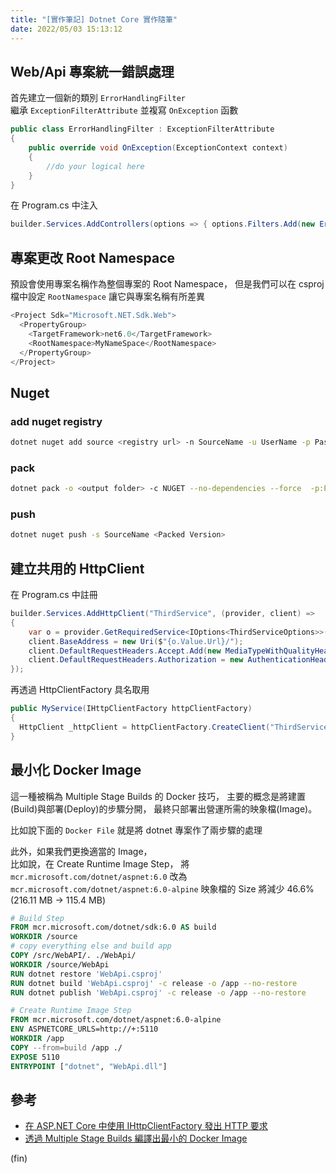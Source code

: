 ```yaml
---
title: "[實作筆記] Dotnet Core 實作隨筆"
date: 2022/05/03 15:13:12
---
```


## Web/Api 專案統一錯誤處理

首先建立一個新的類別 `ErrorHandlingFilter`  
繼承 `ExceptionFilterAttribute` 並複寫 `OnException` 函數

```csharp
public class ErrorHandlingFilter : ExceptionFilterAttribute
{
    public override void OnException(ExceptionContext context)
    {
        //do your logical here
    }
}
```

在 Program.cs 中注入

```csharp
builder.Services.AddControllers(options => { options.Filters.Add(new ErrorHandlingFilter()); });
```

## 專案更改 Root Namespace

預設會使用專案名稱作為整個專案的 Root Namespace，
但是我們可以在 csproj 檔中設定 `RootNamespace` 讓它與專案名稱有所差異

```csharp
<Project Sdk="Microsoft.NET.Sdk.Web">
  <PropertyGroup>
    <TargetFramework>net6.0</TargetFramework>
    <RootNamespace>MyNameSpace</RootNamespace>
  </PropertyGroup>
</Project>
```

## Nuget

### add nuget registry

```bash
dotnet nuget add source <registry url> -n SourceName -u UserName -p Password --store-password-in-clear-text
```

### pack

```bash
dotnet pack -o <output folder> -c NUGET --no-dependencies --force  -p:PackageVersion=<version>
```

### push

```bash
dotnet nuget push -s SourceName <Packed Version>
```

## 建立共用的 HttpClient

在 Program.cs 中註冊

```csharp
builder.Services.AddHttpClient("ThirdService", (provider, client) =>
{
    var o = provider.GetRequiredService<IOptions<ThirdServiceOptions>>();
    client.BaseAddress = new Uri($"{o.Value.Url}/");
    client.DefaultRequestHeaders.Accept.Add(new MediaTypeWithQualityHeaderValue("application/json"));
    client.DefaultRequestHeaders.Authorization = new AuthenticationHeaderValue("Bearer", o.Value.Token);
});
```

再透過 HttpClientFactory 具名取用

```csharp
public MyService(IHttpClientFactory httpClientFactory)
{
  HttpClient _httpClient = httpClientFactory.CreateClient("ThirdService");
}
```

## 最小化 Docker Image

這一種被稱為 Multiple Stage Builds 的 Docker 技巧，
主要的概念是將建置(Build)與部署(Deploy)的步驟分開，
最終只部署出營運所需的映象檔(Image)。

比如說下面的 `Docker File` 就是將 dotnet 專案作了兩步驟的處理

此外，如果我們更換適當的 Image，  
比如說，在 Create Runtime Image Step，
將 `mcr.microsoft.com/dotnet/aspnet:6.0` 改為 `mcr.microsoft.com/dotnet/aspnet:6.0-alpine`
映象檔的 Size 將減少 46.6% (216.11 MB → 115.4 MB)

```dockerfile
# Build Step
FROM mcr.microsoft.com/dotnet/sdk:6.0 AS build
WORKDIR /source
# copy everything else and build app
COPY /src/WebAPI/. ./WebApi/
WORKDIR /source/WebApi
RUN dotnet restore 'WebApi.csproj'
RUN dotnet build 'WebApi.csproj' -c release -o /app --no-restore
RUN dotnet publish 'WebApi.csproj' -c release -o /app --no-restore

# Create Runtime Image Step
FROM mcr.microsoft.com/dotnet/aspnet:6.0-alpine
ENV ASPNETCORE_URLS=http://+:5110
WORKDIR /app
COPY --from=build /app ./
EXPOSE 5110
ENTRYPOINT ["dotnet", "WebApi.dll"]
```

## 參考

- [在 ASP.NET Core 中使用 IHttpClientFactory 發出 HTTP 要求](https://docs.microsoft.com/zh-tw/aspnet/core/fundamentals/http-requests?view=aspnetcore-6.0)
- [透過 Multiple Stage Builds 編譯出最小的 Docker Image](https://jiepeng.me/2018/06/09/use-docker-multiple-stage-builds)

(fin)
